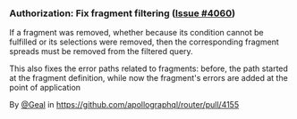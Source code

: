 ### Authorization: Fix fragment filtering ([Issue #4060](https://github.com/apollographql/router/issues/4060))

If a fragment was removed, whether because its condition cannot be fulfilled or its selections were removed, then the corresponding fragment spreads must be removed from the filtered query.

This also fixes the error paths related to fragments: before, the path started at the fragment definition, while now the fragment's errors are added at the point of application

By [@Geal](https://github.com/Geal) in https://github.com/apollographql/router/pull/4155